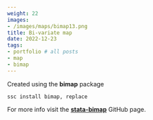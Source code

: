 ```yaml
---
weight: 22
images:
- /images/maps/bimap13.png
title: Bi-variate map
date: 2022-12-23
tags:
- portfolio # all posts
- map
- bimap
---
```


Created using the **bimap** package


```
ssc install bimap, replace
```

For more info visit the [**stata-bimap**][def] GitHub page.

[def]: https://github.com/asjadnaqvi/stata-bimap

